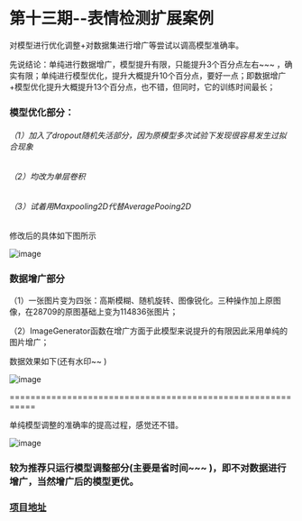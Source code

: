 # 第十三期--表情检测扩展案例

对模型进行优化调整+对数据集进行增广等尝试以调高模型准确率。

先说结论：单纯进行数据增广，模型提升有限，只能提升3个百分点左右~~~ ，确实有限；单纯进行模型优化，提升大概提升10个百分点，要好一点；即数据增广+模型优化提升大概提升13个百分点，也不错，但同时，它的训练时间最长；



### 模型优化部分：

######				（1）加入了dropout随机失活部分，因为原模型多次试验下发现很容易发生过拟合现象

###### （2）均改为单层卷积

###### （3）试着用Maxpooling2D代替AveragePooing2D

修改后的具体如下图所示

![image](https://user-images.githubusercontent.com/50792908/68220304-7892dc00-0022-11ea-984e-0d5fd4d5cc90.png)



### 数据增广部分

（1）一张图片变为四张：高斯模糊、随机旋转、图像锐化。三种操作加上原图像，在28709的原图基础上变为114836张图片；

（2）ImageGenerator函数在增广方面于此模型来说提升的有限因此采用单纯的图片增广；

数据效果如下(还有水印~~ )

![image](https://user-images.githubusercontent.com/50792908/68220748-3cac4680-0023-11ea-8f02-5e141ff1b34a.png)



===========================================================

单纯模型调整的准确率的提高过程，感觉还不错。



![image](https://user-images.githubusercontent.com/50792908/68221044-c4925080-0023-11ea-868a-8e488fce177a.png)



### 较为推荐只运行模型调整部分(主要是省时间~~~ )，即不对数据进行增广，当然增广后的模型更优。

### [项目地址](https://github.com/JUSxuaxuan/face_expression_ex/tree/master/%E8%A1%A8%E6%83%85%E8%AF%86%E5%88%AB)







